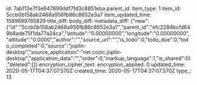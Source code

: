 id: 7ab113e7f3e647899ddf7fd3c8851eba
parent_id: 
item_type: 1
item_id: 5ccb0b158ab2468a956fb86c8652e3a7
item_updated_time: 1589689785829
title_diff: 
body_diff: 
metadata_diff: {"new":{"id":"5ccb0b158ab2468a956fb86c8652e3a7","parent_id":"efc2284bcfd649b8ade75f1da77a24ca","latitude":"0.00000000","longitude":"0.00000000","altitude":"0.0000","author":"","source_url":"","is_todo":0,"todo_due":0,"todo_completed":0,"source":"joplin-desktop","source_application":"net.cozic.joplin-desktop","application_data":"","order":0,"markup_language":1,"is_shared":0},"deleted":[]}
encryption_cipher_text: 
encryption_applied: 0
updated_time: 2020-05-17T04:37:07.570Z
created_time: 2020-05-17T04:37:07.570Z
type_: 13